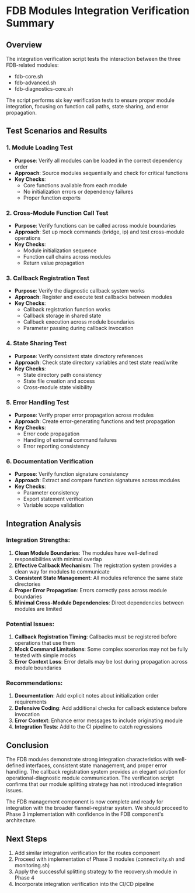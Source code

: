 # FDB Modules Integration Verification Summary

## Overview

The integration verification script tests the interaction between the three FDB-related modules:
- fdb-core.sh
- fdb-advanced.sh 
- fdb-diagnostics-core.sh

The script performs six key verification tests to ensure proper module integration, focusing on function call paths, state sharing, and error propagation.

## Test Scenarios and Results

### 1. Module Loading Test
- **Purpose**: Verify all modules can be loaded in the correct dependency order
- **Approach**: Source modules sequentially and check for critical functions
- **Key Checks**:
  - Core functions available from each module
  - No initialization errors or dependency failures
  - Proper function exports

### 2. Cross-Module Function Call Test
- **Purpose**: Verify functions can be called across module boundaries
- **Approach**: Set up mock commands (bridge, ip) and test cross-module operations
- **Key Checks**:
  - Module initialization sequence
  - Function call chains across modules
  - Return value propagation

### 3. Callback Registration Test
- **Purpose**: Verify the diagnostic callback system works
- **Approach**: Register and execute test callbacks between modules
- **Key Checks**:
  - Callback registration function works
  - Callback storage in shared state
  - Callback execution across module boundaries
  - Parameter passing during callback invocation

### 4. State Sharing Test
- **Purpose**: Verify consistent state directory references
- **Approach**: Check state directory variables and test state read/write
- **Key Checks**:
  - State directory path consistency
  - State file creation and access
  - Cross-module state visibility

### 5. Error Handling Test
- **Purpose**: Verify proper error propagation across modules
- **Approach**: Create error-generating functions and test propagation
- **Key Checks**:
  - Error code propagation
  - Handling of external command failures
  - Error reporting consistency

### 6. Documentation Verification
- **Purpose**: Verify function signature consistency
- **Approach**: Extract and compare function signatures across modules
- **Key Checks**:
  - Parameter consistency
  - Export statement verification
  - Variable scope validation

## Integration Analysis

### Integration Strengths:
1. **Clean Module Boundaries**: The modules have well-defined responsibilities with minimal overlap
2. **Effective Callback Mechanism**: The registration system provides a clean way for modules to communicate
3. **Consistent State Management**: All modules reference the same state directories
4. **Proper Error Propagation**: Errors correctly pass across module boundaries
5. **Minimal Cross-Module Dependencies**: Direct dependencies between modules are limited

### Potential Issues:
1. **Callback Registration Timing**: Callbacks must be registered before operations that use them
2. **Mock Command Limitations**: Some complex scenarios may not be fully tested with simple mocks
3. **Error Context Loss**: Error details may be lost during propagation across module boundaries

### Recommendations:
1. **Documentation**: Add explicit notes about initialization order requirements
2. **Defensive Coding**: Add additional checks for callback existence before invocation
3. **Error Context**: Enhance error messages to include originating module
4. **Integration Tests**: Add to the CI pipeline to catch regressions

## Conclusion

The FDB modules demonstrate strong integration characteristics with well-defined interfaces, consistent state management, and proper error handling. The callback registration system provides an elegant solution for operational-diagnostic module communication. The verification script confirms that our module splitting strategy has not introduced integration issues.

The FDB management component is now complete and ready for integration with the broader flannel-registrar system. We should proceed to Phase 3 implementation with confidence in the FDB component's architecture.

## Next Steps

1. Add similar integration verification for the routes component
2. Proceed with implementation of Phase 3 modules (connectivity.sh and monitoring.sh)
3. Apply the successful splitting strategy to the recovery.sh module in Phase 4
4. Incorporate integration verification into the CI/CD pipeline
